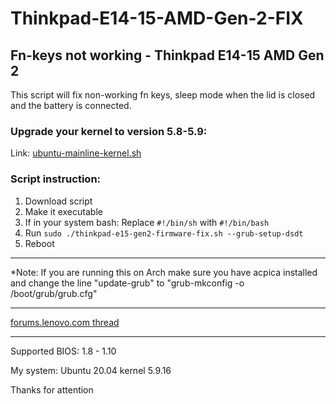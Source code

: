 # Thinkpad-E14-15-AMD-Gen-2-FIX

## Fn-keys not working - Thinkpad E14-15 AMD Gen 2

This script will fix non-working fn keys, sleep mode when the lid is closed and the battery is connected.


### Upgrade your kernel to version 5.8-5.9: 

Link: [ubuntu-mainline-kernel.sh](https://github.com/pimlie/ubuntu-mainline-kernel.sh) 


### Script instruction:

1. Download script
2. Make it executable
3. If in your system bash: Replace `#!/bin/sh` with `#!/bin/bash`
3. Run
`
sudo ./thinkpad-e15-gen2-firmware-fix.sh --grub-setup-dsdt
`
4. Reboot

---
*Note: If you are running this on Arch make sure you have acpica installed and change the line "update-grub" to "grub-mkconfig -o /boot/grub/grub.cfg"

---

 [forums.lenovo.com thread](https://forums.lenovo.com/t5/Other-Linux-Discussions/Linux-Fn-keys-not-working-Thinkpad-E14-AMD-Gen-2/m-p/5027791?page=8) 

---

Supported BIOS: 1.8 - 1.10

My system:
Ubuntu 20.04
kernel 5.9.16

Thanks for attention

